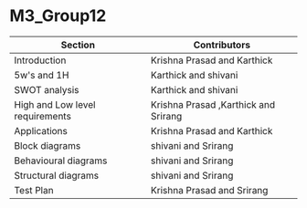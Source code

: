 # M3_Group12


| Section | Contributors |
|---------|--------------|
|Introduction| Krishna Prasad and Karthick|
| 5w's and 1H| Karthick and shivani|
| SWOT analysis| Karthick and shivani|
| High and Low level requirements| Krishna Prasad ,Karthick and Srirang|
| Applications| Krishna Prasad and Karthick|
| Block diagrams| shivani and Srirang|
|Behavioural diagrams|shivani and Srirang|
|Structural diagrams|shivani and Srirang|
| Test Plan | Krishna Prasad and Srirang|




